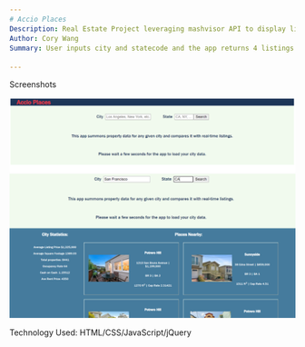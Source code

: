 ```yaml
---
# Accio Places
Description: Real Estate Project leveraging mashvisor API to display listings and city data.
Author: Cory Wang
Summary: User inputs city and statecode and the app returns 4 listings alongside average data for properties in given city.

---
```

Screenshots

![Initial Screen](/images/accio-screenshot-1.PNG?raw=true "Initial view of app")
<br>
![Loaded Screen](/images/accio-screenshot-2.PNG?raw=true "App with listings and city data")

Technology Used: HTML/CSS/JavaScript/jQuery
